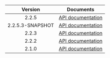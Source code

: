 | Version | Documents |
|:---:|---|
| 2.2.5 | [API documentation](2.2.5) |
| 2.2.5.3-SNAPSHOT | [API documentation](2.2.5.3-SNAPSHOT) |
| 2.2.3 | [API documentation](2.2.3) |
| 2.2.2 | [API documentation](2.2.2) |
| 2.1.0 | [API documentation](2.1.0) |
